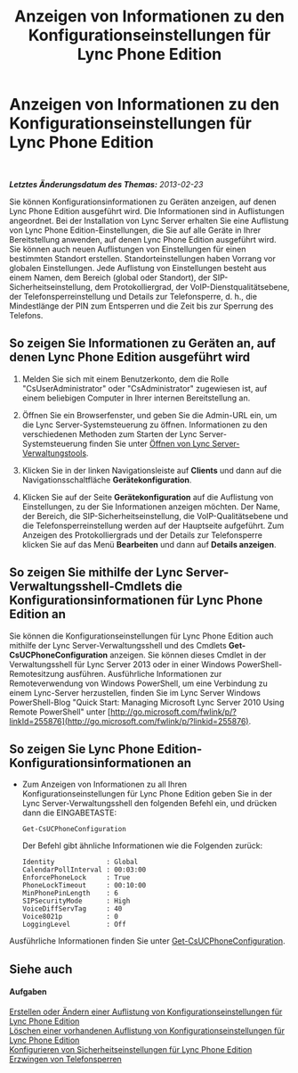 ﻿---
title: Anzeigen von Informationen zu den Konfigurationseinstellungen für Lync Phone Edition
TOCTitle: Anzeigen von Informationen zu den Konfigurationseinstellungen für Lync Phone Edition
ms:assetid: 15f94478-651f-4063-9918-6a059f98df16
ms:mtpsurl: https://technet.microsoft.com/de-de/library/JJ687976(v=OCS.15)
ms:contentKeyID: 49890638
ms.date: 05/19/2016
mtps_version: v=OCS.15
ms.translationtype: HT
---

# Anzeigen von Informationen zu den Konfigurationseinstellungen für Lync Phone Edition

 

_**Letztes Änderungsdatum des Themas:** 2013-02-23_

Sie können Konfigurationsinformationen zu Geräten anzeigen, auf denen Lync Phone Edition ausgeführt wird. Die Informationen sind in Auflistungen angeordnet. Bei der Installation von Lync Server erhalten Sie eine Auflistung von Lync Phone Edition-Einstellungen, die Sie auf alle Geräte in Ihrer Bereitstellung anwenden, auf denen Lync Phone Edition ausgeführt wird. Sie können auch neuen Auflistungen von Einstellungen für einen bestimmten Standort erstellen. Standorteinstellungen haben Vorrang vor globalen Einstellungen. Jede Auflistung von Einstellungen besteht aus einem Namen, dem Bereich (global oder Standort), der SIP-Sicherheitseinstellung, dem Protokolliergrad, der VoIP-Dienstqualitätsebene, der Telefonsperreinstellung und Details zur Telefonsperre, d. h., die Mindestlänge der PIN zum Entsperren und die Zeit bis zur Sperrung des Telefons.

## So zeigen Sie Informationen zu Geräten an, auf denen Lync Phone Edition ausgeführt wird

1.  Melden Sie sich mit einem Benutzerkonto, dem die Rolle "CsUserAdministrator" oder "CsAdministrator" zugewiesen ist, auf einem beliebigen Computer in Ihrer internen Bereitstellung an.

2.  Öffnen Sie ein Browserfenster, und geben Sie die Admin-URL ein, um die Lync Server-Systemsteuerung zu öffnen. Informationen zu den verschiedenen Methoden zum Starten der Lync Server-Systemsteuerung finden Sie unter [Öffnen von Lync Server-Verwaltungstools](lync-server-2013-open-lync-server-administrative-tools.md).

3.  Klicken Sie in der linken Navigationsleiste auf **Clients** und dann auf die Navigationsschaltfläche **Gerätekonfiguration**.

4.  Klicken Sie auf der Seite **Gerätekonfiguration** auf die Auflistung von Einstellungen, zu der Sie Informationen anzeigen möchten. Der Name, der Bereich, die SIP-Sicherheitseinstellung, die VoIP-Qualitätsebene und die Telefonsperreinstellung werden auf der Hauptseite aufgeführt. Zum Anzeigen des Protokolliergrads und der Details zur Telefonsperre klicken Sie auf das Menü **Bearbeiten** und dann auf **Details anzeigen**.

## So zeigen Sie mithilfe der Lync Server-Verwaltungsshell-Cmdlets die Konfigurationsinformationen für Lync Phone Edition an

Sie können die Konfigurationseinstellungen für Lync Phone Edition auch mithilfe der Lync Server-Verwaltungsshell und des Cmdlets **Get-CsUCPhoneConfiguration** anzeigen. Sie können dieses Cmdlet in der Verwaltungsshell für Lync Server 2013 oder in einer Windows PowerShell-Remotesitzung ausführen. Ausführliche Informationen zur Remoteverwendung von Windows PowerShell, um eine Verbindung zu einem Lync-Server herzustellen, finden Sie im Lync Server Windows PowerShell-Blog "Quick Start: Managing Microsoft Lync Server 2010 Using Remote PowerShell" unter [http://go.microsoft.com/fwlink/p/?linkId=255876](http://go.microsoft.com/fwlink/p/?linkid=255876).

## So zeigen Sie Lync Phone Edition-Konfigurationsinformationen an

  - Zum Anzeigen von Informationen zu all Ihren Konfigurationseinstellungen für Lync Phone Edition geben Sie in der Lync Server-Verwaltungsshell den folgenden Befehl ein, und drücken dann die EINGABETASTE:
    
        Get-CsUCPhoneConfiguration
    
    Der Befehl gibt ähnliche Informationen wie die Folgenden zurück:
    
        Identity             : Global
        CalendarPollInterval : 00:03:00
        EnforcePhoneLock     : True
        PhoneLockTimeout     : 00:10:00
        MinPhonePinLength    : 6
        SIPSecurityMode      : High
        VoiceDiffServTag     : 40
        Voice8021p           : 0
        LoggingLevel         : Off

Ausführliche Informationen finden Sie unter [Get-CsUCPhoneConfiguration](https://docs.microsoft.com/en-us/powershell/module/skype/Get-CsUCPhoneConfiguration).

## Siehe auch

#### Aufgaben

[Erstellen oder Ändern einer Auflistung von Konfigurationseinstellungen für Lync Phone Edition](lync-server-2013-create-or-modify-a-collection-of-lync-phone-edition-configuration-settings.md)  
[Löschen einer vorhandenen Auflistung von Konfigurationseinstellungen für Lync Phone Edition](lync-server-2013-delete-an-existing-collection-of-lync-phone-edition-configuration-settings.md)  
[Konfigurieren von Sicherheitseinstellungen für Lync Phone Edition](lync-server-2013-configure-security-settings-for-lync-phone-edition.md)  
[Erzwingen von Telefonsperren](lync-server-2013-enforce-phone-locking.md)

